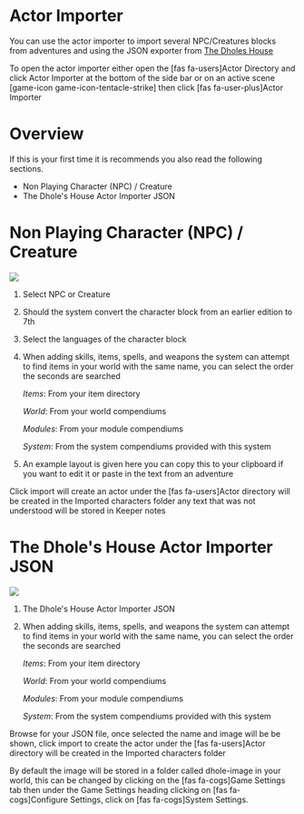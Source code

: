 # Actor Importer

You can use the actor importer to import several NPC/Creatures blocks from adventures and using the JSON exporter from [The Dholes House](https://www.dholeshouse.org/)

To open the actor importer either open the [fas fa-users]Actor Directory and click Actor Importer at the bottom of the side bar or on an active scene [game-icon game-icon-tentacle-strike] then click [fas fa-user-plus]Actor Importer

# Overview

If this is your first time it is recommends you also read the following sections.

- Non Playing Character (NPC) / Creature
- The Dhole's House Actor Importer JSON

# Non Playing Character (NPC) / Creature

![](../../assets/manual/importer/importer.webp)

1. Select NPC or Creature
2. Should the system convert the character block from an earlier edition to 7th
3. Select the languages of the character block
4. When adding skills, items, spells, and weapons the system can attempt to find items in your world with the same name, you can select the order the seconds are searched

   _Items_: From your item directory

   _World_: From your world compendiums

   _Modules_: From your module compendiums

   _System_: From the system compendiums provided with this system

5. An example layout is given here you can copy this to your clipboard if you want to edit it or paste in the text from an adventure

Click import will create an actor under the [fas fa-users]Actor directory will be created in the Imported characters folder any text that was not understood will be stored in Keeper notes

# The Dhole's House Actor Importer JSON

![](../../assets/manual/importer/actor.webp)

1. The Dhole's House Actor Importer JSON
2. When adding skills, items, spells, and weapons the system can attempt to find items in your world with the same name, you can select the order the seconds are searched

   _Items_: From your item directory

   _World_: From your world compendiums

   _Modules_: From your module compendiums

   _System_: From the system compendiums provided with this system

Browse for your JSON file, once selected the name and image will be be shown, click import to create the actor under the [fas fa-users]Actor directory will be created in the Imported characters folder

By default the image will be stored in a folder called dhole-image in your world, this can be changed by clicking on the [fas fa-cogs]Game Settings tab then under the Game Settings heading clicking on [fas fa-cogs]Configure Settings, click on [fas fa-cogs]System Settings.
